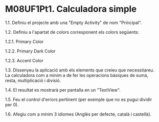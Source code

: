 # M08UF1Pt1. Calculadora simple

1.1. Definiu el projecte amb una "Empty Activity" de nom "Principal".

1.2. Definiu a l'apartat de colors corresponent els colors següents:

1.2.1. Primary Color

1.2.2. Primary Dark Color

1.2.3. Accent Color

1.3. Dissenyeu la aplicació amb els elements que creieu que necessitareu. La calculadora com a mínim a de fer les operacions bàsiques de suma, resta, multiplicació i divisió.

1.4. El resultat es mostrarà per pantalla en un "TextView".

1.5. Feu el control d'errors pertinent (per exemple que no es pugui dividir per 0).

1.6. Afegiu com a mínim 3 idiomes (Anglès per defecte, català i castellà).
